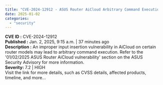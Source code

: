 ```yaml
---
title: "CVE-2024-12912 - ASUS Router AiCloud Arbitrary Command Execution Vulnerability"
date: 2025-01-02
categories: 
  - "security"
---
```


**CVE ID :** CVE-2024-12912  
**Published :** Jan. 2, 2025, 9:15 a.m. | 37 minutes ago  
**Description :** An improper input insertion vulnerability in AiCloud on certain router models may lead to arbitrary command execution. Refer to the '01/02/2025 ASUS Router AiCloud vulnerability' section on the ASUS Security Advisory for more information.  
**Severity:** 7.2 | HIGH  
Visit the link for more details, such as CVSS details, affected products, timeline, and more...
